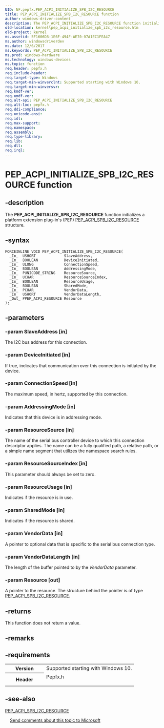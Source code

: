 ```yaml
---
UID: NF.pepfx.PEP_ACPI_INITIALIZE_SPB_I2C_RESOURCE
title: PEP_ACPI_INITIALIZE_SPB_I2C_RESOURCE function
author: windows-driver-content
description: The PEP_ACPI_INITIALIZE_SPB_I2C_RESOURCE function initializes a platform extension plug-in's (PEP) PEP_ACPI_SPB_I2C_RESOURCE structure.
old-location: kernel\pep_acpi_initialize_spb_i2c_resource.htm
old-project: kernel
ms.assetid: 5F1606D8-1E6F-494F-AE70-07A1EC1FEA47
ms.author: windowsdriverdev
ms.date: 12/6/2017
ms.keywords: PEP_ACPI_INITIALIZE_SPB_I2C_RESOURCE
ms.prod: windows-hardware
ms.technology: windows-devices
ms.topic: function
req.header: pepfx.h
req.include-header: 
req.target-type: Windows
req.target-min-winverclnt: Supported starting with Windows 10.
req.target-min-winversvr: 
req.kmdf-ver: 
req.umdf-ver: 
req.alt-api: PEP_ACPI_INITIALIZE_SPB_I2C_RESOURCE
req.alt-loc: pepfx.h
req.ddi-compliance: 
req.unicode-ansi: 
req.idl: 
req.max-support: 
req.namespace: 
req.assembly: 
req.type-library: 
req.lib: 
req.dll: 
req.irql: 
---
```


# PEP_ACPI_INITIALIZE_SPB_I2C_RESOURCE function



## -description
The <b>PEP_ACPI_INITIALIZE_SPB_I2C_RESOURCE</b> function initializes a platform extension plug-in's (PEP) <a href="kernel.pep_acpi_spb_i2c_resource">PEP_ACPI_SPB_I2C_RESOURCE</a> structure.


## -syntax

````
FORCEINLINE VOID PEP_ACPI_INITIALIZE_SPB_I2C_RESOURCE(
  _In_  USHORT             SlaveAddress,
  _In_  BOOLEAN            DeviceInitiated,
  _In_  ULONG              ConnectionSpeed,
  _In_  BOOLEAN            AddressingMode,
  _In_  PUNICODE_STRING    ResourceSource,
  _In_  UCHAR              ResourceSourceIndex,
  _In_  BOOLEAN            ResourceUsage,
  _In_  BOOLEAN            SharedMode,
  _In_  PCHAR              VendorData,
  _In_  USHORT             VendorDataLength,
  _Out_ PPEP_ACPI_RESOURCE Resource
);
````


## -parameters

### -param SlaveAddress [in]

The I2C bus address for this connection.

### -param DeviceInitiated [in]

If true, indicates that communication over this connection is initiated by the device.

### -param ConnectionSpeed [in]

The maximum speed, in hertz, supported by this connection.

### -param AddressingMode [in]

Indicates that this device is in addressing mode.

### -param ResourceSource [in]

The name of the serial bus controller device to which this
connection descriptor applies. The name can be a fully
qualified path, a relative path, or a simple name segment
that utilizes the namespace search rules.

### -param ResourceSourceIndex [in]

This parameter should always be set to zero.

### -param ResourceUsage [in]

Indicates if the resource is in use.

### -param SharedMode [in]

Indicates if the resource is shared.

### -param VendorData [in]

A pointer to optional data that is specific to the serial bus connection type.

### -param VendorDataLength [in]

The length of the buffer pointed to by the <i>VendorData</i> parameter.

### -param Resource [out]

A pointer to the resource. The structure behind the pointer is of type <a href="kernel.pep_acpi_spb_i2c_resource">PEP_ACPI_SPB_I2C_RESOURCE</a>.

## -returns
This function does not return a value.

## -remarks


## -requirements
<table>
<tr>
<th width="30%">
Version
</th>
<td width="70%">
Supported starting with Windows 10.
</td>
</tr>
<tr>
<th width="30%">
Header
</th>
<td width="70%">
<dl>
<dt>Pepfx.h</dt>
</dl>
</td>
</tr>
</table>

## -see-also
<dl>
<dt>
<a href="kernel.pep_acpi_spb_i2c_resource">PEP_ACPI_SPB_I2C_RESOURCE</a>
</dt>
</dl>
 
 
<a href="mailto:wsddocfb@microsoft.com?subject=Documentation%20feedback [kernel\kernel]:%20PEP_ACPI_INITIALIZE_SPB_I2C_RESOURCE function%20 RELEASE:%20(12/6/2017)&amp;body=%0A%0APRIVACY STATEMENT%0A%0AWe use your feedback to improve the documentation. We don't use your email address for any other purpose, and we'll remove your email address from our system after the issue that you're reporting is fixed. While we're working to fix this issue, we might send you an email message to ask for more info. Later, we might also send you an email message to let you know that we've addressed your feedback.%0A%0AFor more info about Microsoft's privacy policy, see http://privacy.microsoft.com/en-us/default.aspx." title="Send comments about this topic to Microsoft">Send comments about this topic to Microsoft</a>
